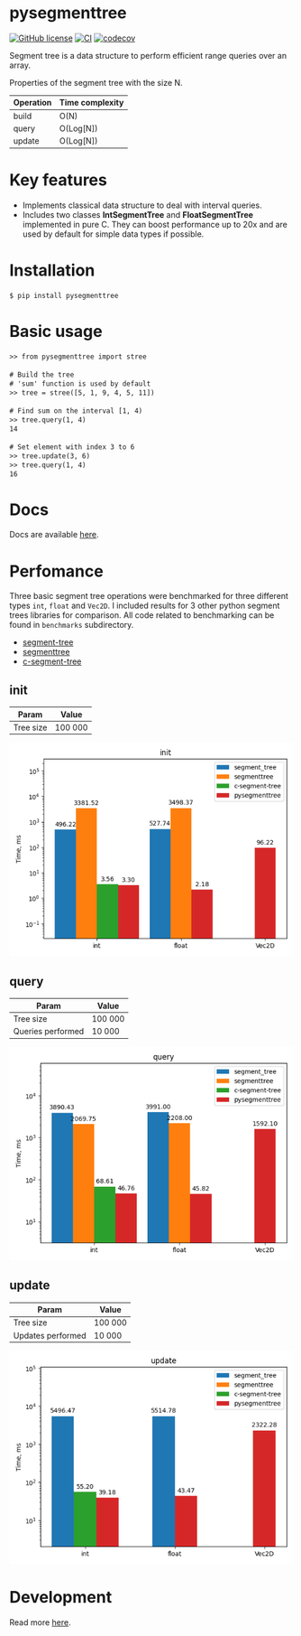 # pysegmenttree
[![GitHub license](https://img.shields.io/github/license/greshilov/pysegmenttree)](https://github.com/greshilov/pysegmenttree/blob/master/LICENSE)
[![CI](https://github.com/greshilov/pysegmenttree/actions/workflows/ci.yaml/badge.svg)](https://github.com/greshilov/pysegmenttree/actions/workflows/ci.yaml)
[![codecov](https://codecov.io/gh/greshilov/pysegmenttree/branch/master/graph/badge.svg?token=BXXCG2JBPK)](https://codecov.io/gh/greshilov/pysegmenttree)

Segment tree is a data structure to perform efficient range queries over an array.

Properties of the segment tree with the size N.

| Operation | Time complexity |
| --------------- | --------------- |
| build | O(N) |
| query | O(Log[N]) |
| update | O(Log[N]) |

# Key features
* Implements classical data structure to deal with interval queries.
* Includes two classes **IntSegmentTree** and **FloatSegmentTree** implemented in pure C. They can boost performance up to 20x and are used by default for simple data types if possible.

# Installation
```
$ pip install pysegmenttree
```

# Basic usage
```
>> from pysegmenttree import stree

# Build the tree
# 'sum' function is used by default
>> tree = stree([5, 1, 9, 4, 5, 11])

# Find sum on the interval [1, 4)
>> tree.query(1, 4)
14

# Set element with index 3 to 6
>> tree.update(3, 6)
>> tree.query(1, 4)
16
```

# Docs
Docs are available [here](https://pysegmenttree.readthedocs.io/en/latest/).

# Perfomance

Three basic segment tree operations were benchmarked for three different types `int`, `float` and `Vec2D`.
I included results for 3 other python segment trees libraries for comparison.
All code related to benchmarking can be found in `benchmarks` subdirectory.

* [segment-tree](https://github.com/evgeth/segment_tree)
* [segmenttree](https://github.com/1e0ng/segmenttree)
* [c-segment-tree](https://github.com/gilaniasher/segtree-c-python)

## init
| Param | Value |
| --------- | ------- |
| Tree size | 100 000 |


[<img src="benchmarks/with_other_libs/data/init.png"/>](benchmarks/with_other_libs/data/init.png "init")

## query
| Param | Value |
| --------- | ------- |
| Tree size | 100 000 |
| Queries performed | 10 000 |

[<img src="benchmarks/with_other_libs/data/query.png"/>](benchmarks/with_other_libs/data/query.png "query")

## update
| Param | Value |
| --------- | ------- |
| Tree size | 100 000 |
| Updates performed | 10 000 |

[<img src="benchmarks/with_other_libs/data/update.png"/>](benchmarks/with_other_libs/data/update.png "update")


# Development
Read more [here](DEVELOPMENT.md).

